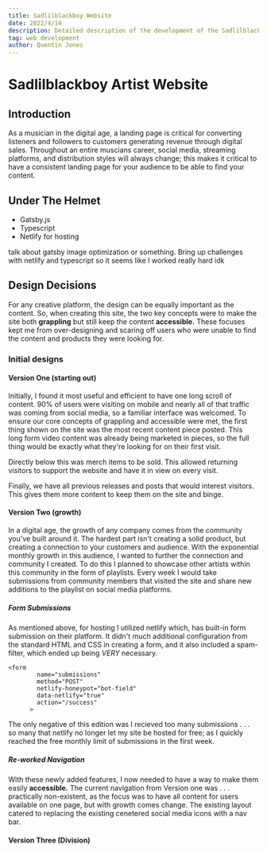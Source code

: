 ```yaml
---
title: Sadlilblackboy Website
date: 2022/4/14
description: Detailed description of the development of the Sadlilblackboy artist site created in Typescript with Gatsby.
tag: web development
author: Quentin Jones
---
```

# Sadlilblackboy Artist Website

## Introduction
As a musician in the digital age, a landing page is critical for converting listeners and followers to customers generating revenue through digital sales. Throughout an entire muscians career, social media, streaming platforms, and distribution styles will always change; this makes it critical to have a consistent landing page for your audience to be able to find your content.

## Under The Helmet

- Gatsby.js
- Typescript
- Netlify for hosting

talk about gatsby image optimization or something. Bring up challenges with netlify and typescript so it seems like I worked really hard idk

## Design Decisions
For any creative platform, the design can be equally important as the content. So, when creating this site, the two key concepts were to make the site both **grappling** but still keep the content **accessible.** These focuses kept me from over-designing and scaring off users who were unable to find the content and products they were looking for.

### Initial designs

#### Version One (starting out)
Initially, I found it most useful and efficient to have one long scroll of content. 90% of users were visiting on mobile and nearly all of that traffic was coming from social media, so a familiar interface was welcomed. To ensure our core concepts of grappling and accessible were met, the first thing shown on the site was the most recent content piece posted. This long form video content was already being marketed in pieces, so the full thing would be exactly what they're looking for on their first visit.  

Directly below this was merch items to be sold. This allowed returning visitors to support the website and have it in view on every visit. 

Finally, we have all previous releases and posts that would interest visitors. This gives them more content to keep them on the site and binge.

#### Version Two (growth)

In a digital age, the growth of any company comes from the community you've built around it. The hardest part isn't creating a solid product, but creating a connection to your customers and audience. With the exponential monthly growth in this audience, I wanted to further the connection and community I created. To do this I planned to showcase other artists within this community in the form of playlists. Every week I would take submissions from community members that visited the site and share new additions to the playlist on social media platforms.

##### Form Submissions
As mentioned above, for hosting I utilized netlify which, has built-in form submission on their platform. It didn't much additional configuration from the standard HTML and CSS in creating a form, and it also included a spam-filter, which ended up being *VERY* necessary.

```
<form
        name="submissions"
        method="POST"
        netlify-honeypot="bot-field"
        data-netlify="true"
        action="/success"
      >
```

The only negative of this edition was I recieved too many submissions  . . . so many that netlify no longer let my site be hosted for free; as I quickly reached the free monthly limit of submissions in the first week.

##### Re-worked Navigation

With these newly added features, I now needed to have a way to make them easily **accessible.** The current navigation from Version one was . . . practically non-existent, as the focus was to have all content for users available on one page, but with growth comes change. The existing layout catered to replacing the existing cenetered social media icons with a nav bar.





#### Version Three (Division)



